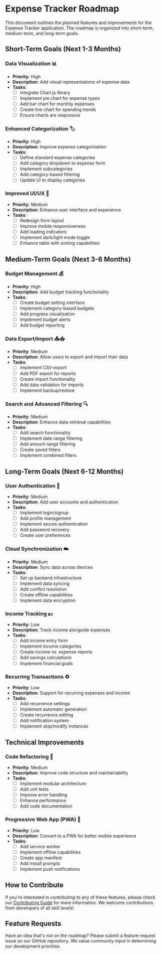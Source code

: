 # Expense Tracker Roadmap

This document outlines the planned features and improvements for the Expense Tracker application. The roadmap is organized into short-term, medium-term, and long-term goals.

## Short-Term Goals (Next 1-3 Months)

### Data Visualization 📊
- **Priority**: High
- **Description**: Add visual representations of expense data
- **Tasks**:
  - [ ] Integrate Chart.js library
  - [ ] Implement pie chart for expense types
  - [ ] Add bar chart for monthly expenses
  - [ ] Create line chart for spending trends
  - [ ] Ensure charts are responsive

### Enhanced Categorization 🏷️
- **Priority**: High
- **Description**: Improve expense categorization
- **Tasks**:
  - [ ] Define standard expense categories
  - [ ] Add category dropdown to expense form
  - [ ] Implement subcategories
  - [ ] Add category-based filtering
  - [ ] Update UI to display categories

### Improved UI/UX 🎨
- **Priority**: Medium
- **Description**: Enhance user interface and experience
- **Tasks**:
  - [ ] Redesign form layout
  - [ ] Improve mobile responsiveness
  - [ ] Add loading indicators
  - [ ] Implement dark/light mode toggle
  - [ ] Enhance table with sorting capabilities

## Medium-Term Goals (Next 3-6 Months)

### Budget Management 💰
- **Priority**: High
- **Description**: Add budget tracking functionality
- **Tasks**:
  - [ ] Create budget setting interface
  - [ ] Implement category-based budgets
  - [ ] Add progress visualization
  - [ ] Implement budget alerts
  - [ ] Add budget reporting

### Data Export/Import 📤📥
- **Priority**: Medium
- **Description**: Allow users to export and import their data
- **Tasks**:
  - [ ] Implement CSV export
  - [ ] Add PDF export for reports
  - [ ] Create import functionality
  - [ ] Add data validation for imports
  - [ ] Implement backup/restore

### Search and Advanced Filtering 🔍
- **Priority**: Medium
- **Description**: Enhance data retrieval capabilities
- **Tasks**:
  - [ ] Add search functionality
  - [ ] Implement date range filtering
  - [ ] Add amount range filtering
  - [ ] Create saved filters
  - [ ] Implement combined filters

## Long-Term Goals (Next 6-12 Months)

### User Authentication 🔐
- **Priority**: Medium
- **Description**: Add user accounts and authentication
- **Tasks**:
  - [ ] Implement login/signup
  - [ ] Add profile management
  - [ ] Implement secure authentication
  - [ ] Add password recovery
  - [ ] Create user preferences

### Cloud Synchronization ☁️
- **Priority**: Medium
- **Description**: Sync data across devices
- **Tasks**:
  - [ ] Set up backend infrastructure
  - [ ] Implement data syncing
  - [ ] Add conflict resolution
  - [ ] Create offline capabilities
  - [ ] Implement data encryption

### Income Tracking 💵
- **Priority**: Low
- **Description**: Track income alongside expenses
- **Tasks**:
  - [ ] Add income entry form
  - [ ] Implement income categories
  - [ ] Create income vs. expense reports
  - [ ] Add savings calculations
  - [ ] Implement financial goals

### Recurring Transactions ♻️
- **Priority**: Low
- **Description**: Support for recurring expenses and income
- **Tasks**:
  - [ ] Add recurrence settings
  - [ ] Implement automatic generation
  - [ ] Create recurrence editing
  - [ ] Add notification system
  - [ ] Implement skip/modify instances

## Technical Improvements

### Code Refactoring 🧹
- **Priority**: Medium
- **Description**: Improve code structure and maintainability
- **Tasks**:
  - [ ] Implement modular architecture
  - [ ] Add unit tests
  - [ ] Improve error handling
  - [ ] Enhance performance
  - [ ] Add code documentation

### Progressive Web App (PWA) 📱
- **Priority**: Low
- **Description**: Convert to a PWA for better mobile experience
- **Tasks**:
  - [ ] Add service worker
  - [ ] Implement offline capabilities
  - [ ] Create app manifest
  - [ ] Add install prompts
  - [ ] Implement push notifications

## How to Contribute

If you're interested in contributing to any of these features, please check our [Contributing Guide](CONTRIBUTING.md) for more information. We welcome contributions from developers of all skill levels!

## Feature Requests

Have an idea that's not on the roadmap? Please submit a feature request issue on our GitHub repository. We value community input in determining our development priorities.